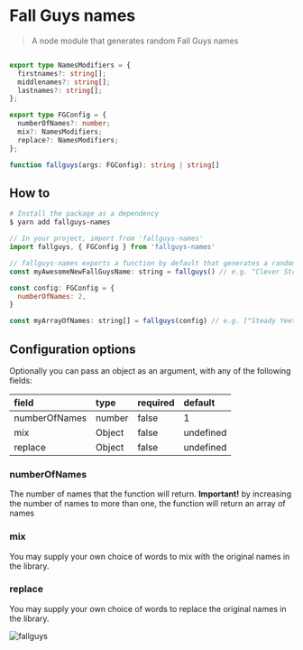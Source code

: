 # Fall Guys names

> A node module that generates random Fall Guys names

```typescript

export type NamesModifiers = {
  firstnames?: string[];
  middlenames?: string[];
  lastnames?: string[];
};

export type FGConfig = {
  numberOfNames?: number;
  mix?: NamesModifiers;
  replace?: NamesModifiers;
};

function fallguys(args: FGConfig): string | string[]
```

## How to

```bash
# Install the package as a dependency
$ yarn add fallguys-names
```

```javascript
// In your project, import from 'fallguys-names'
import fallguys, { FGConfig } from 'fallguys-names'

// fallguys-names exports a function by default that generates a random name (or more!)
const myAwesomeNewFallGuysName: string = fallguys() // e.g. "Clever Streaming Knight"

const config: FGConfig = {
  numberOfNames: 2,
}

const myArrayOfNames: string[] = fallguys(config) // e.g. ["Steady Yeeted Climber", "Bonkers Bumbling Monster"]
```

## Configuration options
Optionally you can pass an object as an argument, with any of the following fields:


|     field     |     type      |     required      |     default     |
|:---          |:---           |:---               |:---             |
|numberOfNames |number         |false              |1                |
|mix           |Object         |false              |undefined         |
|replace       |Object         |false              |undefined         |           


### numberOfNames
The number of names that the function will return. **Important!** by increasing the number of names to more than one, the function will return an array of names

### mix
You may supply your own choice of words to mix with the original names in the library.

### replace
You may supply your own choice of words to replace the original names in the library.

![fallguys](https://media.giphy.com/media/gpYbcdBSl8ALjgmQ2G/giphy.gif)
